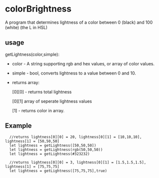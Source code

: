 # colorBrightness
A program that determines lightness of a color between 0 (black) and 100 (white) (the L in HSL)

## usage
getLightness(color,simple):

- color - A string supporting rgb and hex values, or array of color values.
  
- simple - bool, converts lightness to a value between 0 and 10.

- returns array:

  [0][0] - returns total lightness
  
  [0][1] array of seperate lightness values
  
  [1] - returns color in array.
  
## Example

```
  //returns lightness[0][0] = 20, lightness[0][1] = [10,10,10], lightness[1] = [50,50,50]
  let lightness = getLightness([50,50,50])
  let lightness = getLightness(rgb(50,50,50))
  let lightness = getLightness(#323232)
  
  //returns lightness[0][0] = 3, lightness[0][1] = [1.5,1.5,1.5], lightness[1] = [75,75,75]
  let lightness = getLightness([75,75,75],true)
```
    

